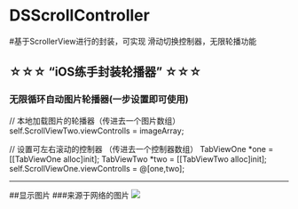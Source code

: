 DSScrollController
===========================
#基于ScrollerView进行的封装，可实现 滑动切换控制器，无限轮播功能
## ☆☆☆ “iOS练手封装轮播器” ☆☆☆
### 无限循环自动图片轮播器(一步设置即可使用)

// 本地加载图片的轮播器（传进去一个图片数组）
self.ScrollViewTwo.viewControlls = imageArray;

// 设置可左右滚动的控制器 （传进去一个控制器数组）
TabViewOne *one = [[TabViewOne alloc]init];
TabViewTwo *two = [[TabViewTwo alloc]init];
self.ScrollViewOne.viewControlls = @[one,two];

---------------------------------------------------------------------------------------------------------------
##<a name="pic"/>显示图片
###来源于网络的图片
![](http://i4.tietuku.com/c59cbc900765e0ab.gif)
